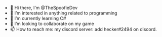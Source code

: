 - 👋 Hi there, I’m @TheSpoofieDev
- 👀 I’m interested in anything related to programming
- 🌱 I’m currently learning C#
- 💞️ I’m looking to collaborate on my game
- 📫 How to reach me: my discord server: add hecker#2494 on discord.

<!---
TheSpoofieDev/TheSpoofieDev is a ✨ special ✨ repository because its `README.md` (this file) appears on your GitHub profile.
You can click the Preview link to take a look at your changes.
--->
